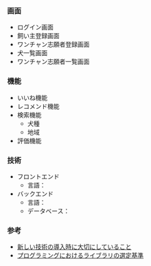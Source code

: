 ### 画面

- ログイン画面
- 飼い主登録画面
- ワンチャン志願者登録画面
- 犬一覧画面
- ワンチャン志願者一覧画面

### 機能

- いいね機能
- レコメンド機能
- 検索機能
  - 犬種
  - 地域
- 評価機能

### 技術

- フロントエンド
  - 言語：
- バックエンド
  - 言語：
  - データベース：

### 参考
- [新しい技術の導入時に大切にしていること](https://tech.gunosy.io/entry/tips-on-introducing-new-tech)
- [プログラミングにおけるライブラリの選定基準](https://applis.io/posts/criteria-for-selecting-libraries)